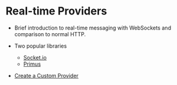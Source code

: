 # Real-time Providers

* Brief introduction to real-time messaging with WebSockets and comparison to normal HTTP.

* Two popular libraries
  * [Socket.io](04.2.1_socket-io.md)
  * [Primus](04.2.2_primus.md)

* [Create a Custom Provider](providers.create.md)